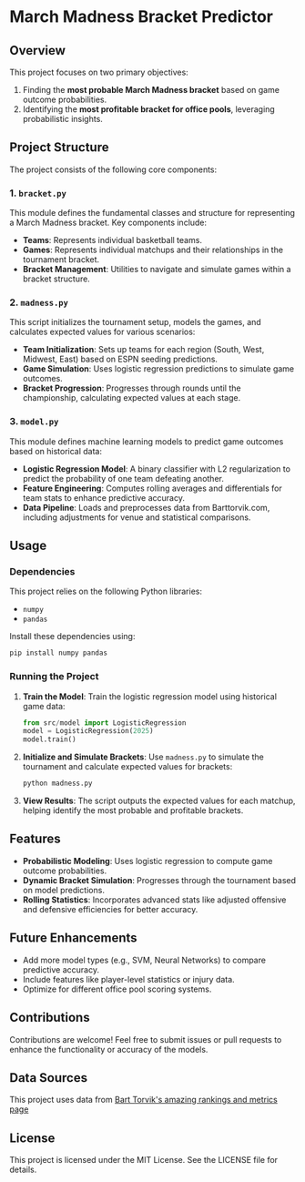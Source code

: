 # March Madness Bracket Predictor

## Overview
This project focuses on two primary objectives:
1. Finding the **most probable March Madness bracket** based on game outcome probabilities.
2. Identifying the **most profitable bracket for office pools**, leveraging probabilistic insights.

## Project Structure
The project consists of the following core components:

### 1. `bracket.py`
This module defines the fundamental classes and structure for representing a March Madness bracket. Key components include:
- **Teams**: Represents individual basketball teams.
- **Games**: Represents individual matchups and their relationships in the tournament bracket.
- **Bracket Management**: Utilities to navigate and simulate games within a bracket structure.

### 2. `madness.py`
This script initializes the tournament setup, models the games, and calculates expected values for various scenarios:
- **Team Initialization**: Sets up teams for each region (South, West, Midwest, East) based on ESPN seeding predictions.
- **Game Simulation**: Uses logistic regression predictions to simulate game outcomes.
- **Bracket Progression**: Progresses through rounds until the championship, calculating expected values at each stage.

### 3. `model.py`
This module defines machine learning models to predict game outcomes based on historical data:
- **Logistic Regression Model**: A binary classifier with L2 regularization to predict the probability of one team defeating another.
- **Feature Engineering**: Computes rolling averages and differentials for team stats to enhance predictive accuracy.
- **Data Pipeline**: Loads and preprocesses data from Barttorvik.com, including adjustments for venue and statistical comparisons.

## Usage
### Dependencies
This project relies on the following Python libraries:
- `numpy`
- `pandas`

Install these dependencies using:
```bash
pip install numpy pandas
```

### Running the Project
1. **Train the Model**:
   Train the logistic regression model using historical game data:
   ```python
   from src/model import LogisticRegression
   model = LogisticRegression(2025)
   model.train()
   ```

2. **Initialize and Simulate Brackets**:
   Use `madness.py` to simulate the tournament and calculate expected values for brackets:
   ```bash
   python madness.py
   ```

3. **View Results**:
   The script outputs the expected values for each matchup, helping identify the most probable and profitable brackets.

## Features
- **Probabilistic Modeling**: Uses logistic regression to compute game outcome probabilities.
- **Dynamic Bracket Simulation**: Progresses through the tournament based on model predictions.
- **Rolling Statistics**: Incorporates advanced stats like adjusted offensive and defensive efficiencies for better accuracy.

## Future Enhancements
- Add more model types (e.g., SVM, Neural Networks) to compare predictive accuracy.
- Include features like player-level statistics or injury data.
- Optimize for different office pool scoring systems.

## Contributions
Contributions are welcome! Feel free to submit issues or pull requests to enhance the functionality or accuracy of the models.

## Data Sources
This project uses data from [Bart Torvik's amazing rankings and metrics page](https://barttorvik.com/#)

## License
This project is licensed under the MIT License. See the LICENSE file for details.
